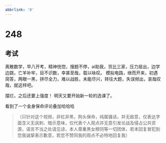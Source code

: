 ```yaml
---
abbrlink: '0'
---
```

# 248

## 考试

离散数学，早八开考，精神恍惚，搜题不停，ai助我，货比三家，压力层出，边学边跳，亡羊补牢，目不识数，幸甚至哉，载以咏叹。
模拟电路，继而开来，初遇简答，两眼一黑，拼尽全力，难以战胜，未能尽兴，转往大题，失误频出，哀哉叹哉，就这样吧。

摆烂，之后还要上强度！
明天又要开始新一轮的选课了。

看到了一个金身保命评论叠加哈哈哈
>（只针对这个视频，非杠非黑，狗头保命，纯属骚话，并无敌意，仅表达字面含义无讽刺、暗示意味，仅代表个人观点并无意引发论战及侵占公共资源，语言不当之处请见谅，本人尊重黑女穆同等一切团体，若本回复冒犯到您我诚挚表示歉意，若您不赞同我的观点不必特地回复我）
